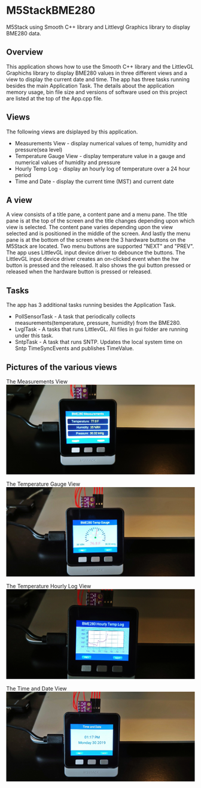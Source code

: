 # M5StackBME280
M5Stack using Smooth C++ library and Littlevgl Graphics library to display BME280 data.

## Overview
This application shows how to use the Smooth C++ library and the LittlevGL Graphichs library
to display BME280 values in three different views and a view to display the current date and time. 
The app has three tasks running besides the main Application Task.  The details about the
application memory usage, bin file size and versions of software used on this project are
listed at the top of the App.cpp file.

## Views
The following views are dsiplayed by this application.
- Measurements View - display numerical values of temp, humidity and pressure(sea level)
- Temperature Gauge View - display temperature value in a gauge and numerical values of humidity and pressure
- Hourly Temp Log - display an hourly log of temperature over a 24 hour period
- Time and Date - display the current time (MST) and current date

## A view
A view consists of a title pane, a content pane and a menu pane.  The title pane is at the top of the screen
and the title changes depending upon which view is selected.  The content pane varies depending upon the view 
selected and is positioned in the middle of the screen.  And lastly the menu pane is at the bottom of the screen
where the 3 hardware buttons on the M5Stack are located.  Two menu buttons are supported "NEXT" and "PREV".
The app uses LittlevGL input device driver to debounce the buttons.  The LittlevGL input device driver creates an
on-clicked event when the hw button is pressed and the released.  It also shows the gui button pressed or released
when the hardware button is pressed or released.

## Tasks
The app has 3 additional tasks running besides the Application Task. 
- PollSensorTask - A task that periodically collects measurements(temperature, pressure, humidity) from the BME280.
- LvglTask - A tasks that runs LittlevGL.  All files in gui folder are running under this task.
- SntpTask - A task that runs SNTP.  Updates the local system time on Sntp TimeSyncEvents and publishes TimeValue.

## Pictures of the various views
The Measurements View
![Measurement view](photos/measurements_view.jpg)

The Temperature Gauge View
![Temperature Gauge View](photos/temp_gauge_view.jpg)

The Temperature Hourly Log View
![Temperature Hourly Log](photos/temp_hourly_log_view.jpg)

The Time and Date View
![Time and Date View](photos/time_and_date_view.jpg)

